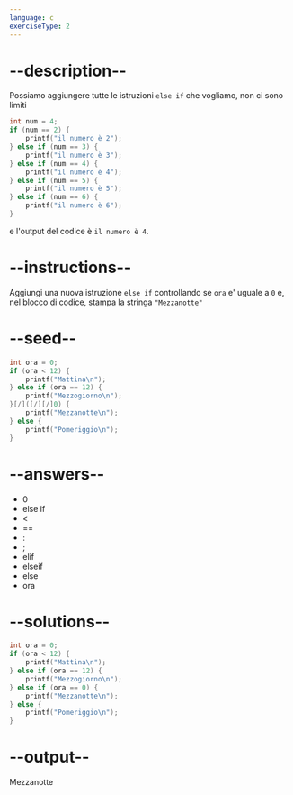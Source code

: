 ```yaml
---
language: c
exerciseType: 2
---
```


# --description--

Possiamo aggiungere tutte le istruzioni `else if` che vogliamo, non ci sono limiti
```c
int num = 4;
if (num == 2) {
    printf("il numero è 2");
} else if (num == 3) {
    printf("il numero è 3");
} else if (num == 4) {
    printf("il numero è 4");
} else if (num == 5) {
    printf("il numero è 5");
} else if (num == 6) {
    printf("il numero è 6");
}
```
e l'output del codice è `il numero è 4`.

# --instructions--

Aggiungi una nuova istruzione `else if` controllando se `ora` e' uguale a `0` e, nel blocco di codice, stampa la stringa `"Mezzanotte"`

# --seed--

```c
int ora = 0;
if (ora < 12) {
    printf("Mattina\n");
} else if (ora == 12) {
    printf("Mezzogiorno\n");
}[/]([/][/]0) {
    printf("Mezzanotte\n");
} else {
    printf("Pomeriggio\n");
}
```

# --answers--

- 0
-  else if 
-  < 
-  == 
- :
- ;
-  elif 
-  elseif 
-  else 
- ora

# --solutions--

```c
int ora = 0;
if (ora < 12) {
    printf("Mattina\n");
} else if (ora == 12) {
    printf("Mezzogiorno\n");
} else if (ora == 0) {
    printf("Mezzanotte\n");
} else {
    printf("Pomeriggio\n");
}
```

# --output--

Mezzanotte
